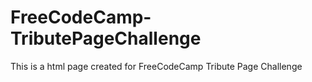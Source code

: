 # FreeCodeCamp-TributePageChallenge

This is a html page created for FreeCodeCamp Tribute Page Challenge
